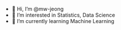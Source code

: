 - 👋 Hi, I’m @mw-jeong
- 👀 I’m interested in Statistics, Data Science
- 🌱 I’m currently learning Machine Learning


<!---
mw-jeong/mw-jeong is a ✨ special ✨ repository because its `README.md` (this file) appears on your GitHub profile.
You can click the Preview link to take a look at your changes.
--->

